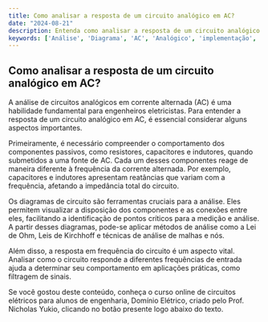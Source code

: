 ```yaml
---
title: Como analisar a resposta de um circuito analógico em AC?
date: "2024-08-21"
description: Entenda como analisar a resposta de um circuito analógico em corrente alternada (AC) e a importância dos diagramas na implementação.
keywords: ['Análise', 'Diagrama', 'AC', 'Analógico', 'implementação', 'Resposta']
---
```


## Como analisar a resposta de um circuito analógico em AC?

A análise de circuitos analógicos em corrente alternada (AC) é uma habilidade fundamental para engenheiros eletricistas. Para entender a resposta de um circuito analógico em AC, é essencial considerar alguns aspectos importantes.

Primeiramente, é necessário compreender o comportamento dos componentes passivos, como resistores, capacitores e indutores, quando submetidos a uma fonte de AC. Cada um desses componentes reage de maneira diferente à frequência da corrente alternada. Por exemplo, capacitores e indutores apresentam reatâncias que variam com a frequência, afetando a impedância total do circuito.

Os diagramas de circuito são ferramentas cruciais para a análise. Eles permitem visualizar a disposição dos componentes e as conexões entre eles, facilitando a identificação de pontos críticos para a medição e análise. A partir desses diagramas, pode-se aplicar métodos de análise como a Lei de Ohm, Leis de Kirchhoff e técnicas de análise de malhas e nós.

Além disso, a resposta em frequência do circuito é um aspecto vital. Analisar como o circuito responde a diferentes frequências de entrada ajuda a determinar seu comportamento em aplicações práticas, como filtragem de sinais.

Se você gostou deste conteúdo, conheça o curso online de circuitos elétricos para alunos de engenharia, Domínio Elétrico, criado pelo Prof. Nicholas Yukio, clicando no botão presente logo abaixo do texto.